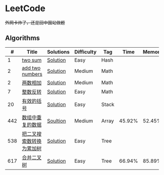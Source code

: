 # LeetCode
~~外网卡炸了，还是回中国站做题~~
## Algorithms
|#|Title|Solutions|Difficulty|Tag|Time|Memory
|-|-----|---------|----------|---|----|------
|1|[two sum](https://leetcode.com/problems/two-sum/description/)|[Solution](./code/hash-table/easy/1.twoSum.cpp)|Easy|Hash
|2|[add two numbers](https://leetcode-cn.com/problems/add-two-numbers/description/)|[Solution](./code/math/medium/2.addTwoNumbers.cpp)|Medium|Math
|2|[两数相加](https://leetcode-cn.com/problems/add-two-numbers/description/)|[Solution](./code/math/medium/2.两数相加.cpp)|Medium|Math
|7|[整数反转](https://leetcode-cn.com/problems/reverse-integer/description/)|[Solution](./code/math/easy/7.整数反转.cpp)|Easy|Math
|20|[有效的括号](https://leetcode-cn.com/problems/valid-parentheses/description/)|[Solution](./code/stack/easy/20.有效的括号.cpp)|Easy|Stack
|442|[数组中重复的数据](https://leetcode-cn.com/problems/find-all-duplicates-in-an-array/description/)|[Soultion](./code/array/medium/442.数组中重复的数据.cpp)|Medium|Array|45.92%|52.45%
|538|[把二叉搜索数转换为累加树](https://leetcode-cn.com/problems/convert-bst-to-greater-tree/description/)|[Solution](./code/tree/easy/538.把二叉搜索树转换为累加树.cpp)|Easy|Tree
|617|[合并二叉树](https://leetcode-cn.com/problems/merge-two-binary-trees/description/)|[Solution](./code/tree/easy/617.合并二叉树.cpp)|Easy|Tree|66.94%|85.89%